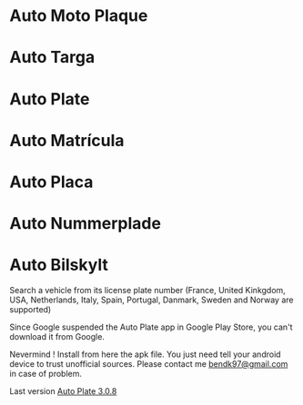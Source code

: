 # Auto Moto Plaque
# Auto Targa
# Auto Plate
# Auto Matrícula
# Auto Placa
# Auto Nummerplade
# Auto Bilskylt

Search a vehicle from its license plate number (France, United Kinkgdom, USA, Netherlands, Italy, Spain, Portugal, Danmark, Sweden and Norway are supported)

Since Google suspended the Auto Plate app in Google Play Store, you can't download it from Google.

Nevermind ! Install from here the apk file. You just need tell your android device to trust unofficial sources. Please contact me bendk97@gmail.com in case of problem.

Last version [Auto Plate 3.0.8](https://github.com/benjaminlefevre/auto-plaque-config/raw/master/android-signed-release-3.0.8.apk)
